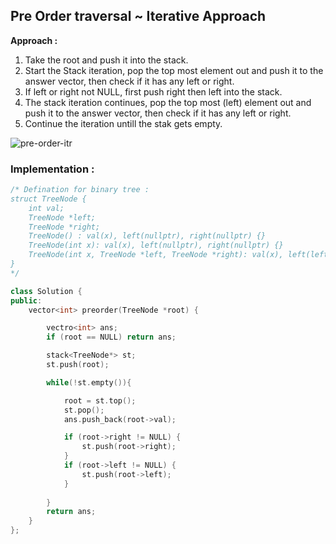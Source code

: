 ## Pre Order traversal ~ Iterative Approach

**Approach :**

1. Take the root and push it into the stack.
2. Start the Stack iteration, pop the top most element out and push it to the answer vector, then check if it has any left or right.
3. If left or right not NULL, first push right then left into the stack.
4. The stack iteration continues, pop the top most (left) element out and push it to the answer vector, then check if it has any left or right.
5. Continue the iteration untill the stak gets empty.

![pre-order-itr](https://github.com/Rishabh672003/Programming-Notes/assets/53911515/eb403e15-29ca-410a-913b-b9f79822c59a)

### Implementation :

```cpp
/* Defination for binary tree :
struct TreeNode {
    int val;
    TreeNode *left;
    TreeNode *right;
    TreeNode() : val(x), left(nullptr), right(nullptr) {}
    TreeNode(int x): val(x), left(nullptr), right(nullptr) {}
    TreeNode(int x, TreeNode *left, TreeNode *right): val(x), left(left), right(right) {}
}
*/

class Solution {
public:
    vector<int> preorder(TreeNode *root) {

        vectro<int> ans;
        if (root == NULL) return ans;

        stack<TreeNode*> st;
        st.push(root);

        while(!st.empty()){

            root = st.top();
            st.pop();
            ans.push_back(root->val);

            if (root->right != NULL) {
                st.push(root->right);
            }
            if (root->left != NULL) {
                st.push(root->left);
            }
            
        }
        return ans;
    }
};
```
